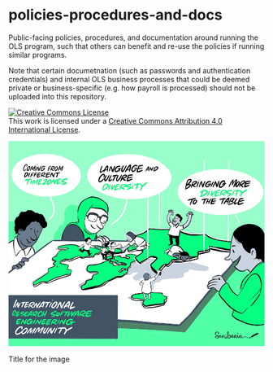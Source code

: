 # policies-procedures-and-docs
Public-facing policies, procedures, and documentation around running the OLS program, such that others can benefit and re-use the policies if running similar programs. 

Note that certain documetnation (such as passwords and authentication credentials) and internal OLS business processes that could be deemed private or business-specific (e.g. how payroll is processed) should not be uploaded into this repository. 

<a rel="license" href="http://creativecommons.org/licenses/by/4.0/"><img alt="Creative Commons License" style="border-width:0" src="https://i.creativecommons.org/l/by/4.0/88x31.png" /></a><br />This work is licensed under a <a rel="license" href="http://creativecommons.org/licenses/by/4.0/">Creative Commons Attribution 4.0 International License</a>.

![RSE Asia image](figures/rse-community.jpg)

Title for the image

